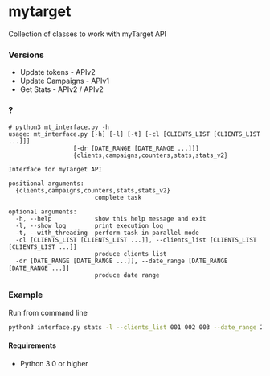 # mytarget
Collection of classes to work with myTarget API


### Versions

* Update tokens - APIv2
* Update Campaigns - APIv1
* Get Stats - APIv2 / APIv2

### ?

```
# python3 mt_interface.py -h
usage: mt_interface.py [-h] [-l] [-t] [-cl [CLIENTS_LIST [CLIENTS_LIST ...]]]
                  [-dr [DATE_RANGE [DATE_RANGE ...]]]
                  {clients,campaigns,counters,stats,stats_v2}

Interface for myTarget API

positional arguments:
  {clients,campaigns,counters,stats,stats_v2}
                        complete task

optional arguments:
  -h, --help            show this help message and exit
  -l, --show_log        print execution log
  -t, --with_threading  perform task in parallel mode
  -cl [CLIENTS_LIST [CLIENTS_LIST ...]], --clients_list [CLIENTS_LIST [CLIENTS_LIST ...]]
                        produce clients list
  -dr [DATE_RANGE [DATE_RANGE ...]], --date_range [DATE_RANGE [DATE_RANGE ...]]
                        produce date range
```

### Example

Run from command line

```bash
python3 interface.py stats -l --clients_list 001 002 003 --date_range 2017-12-12 2017-12-13 >> myapitarget_exec_log.json 2>&1
```

#### Requirements

* Python 3.0 or higher

